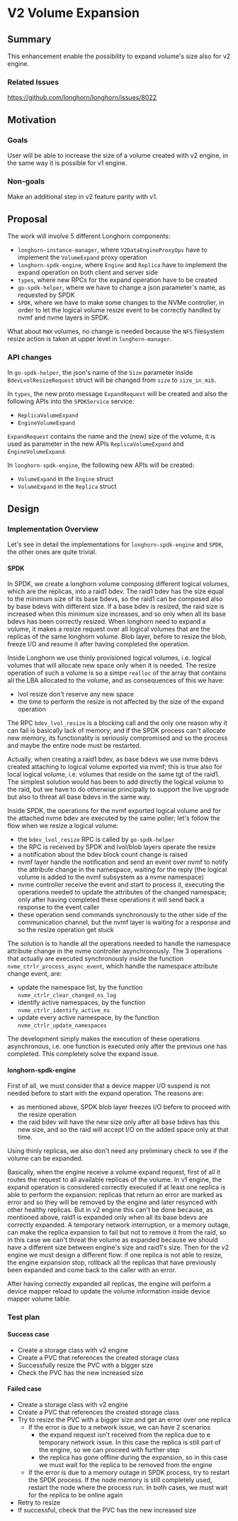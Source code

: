 # V2 Volume Expansion

## Summary

This enhancement enable the possibility to expand volume's size also for v2 engine.

### Related Issues

https://github.com/longhorn/longhorn/issues/8022

## Motivation

### Goals

User will be able to increase the size of a volume created with v2 engine, in the same way it is possible for v1 engine.

### Non-goals

Make an additional step in v2 feature parity with v1.

## Proposal

The work will involve 5 different Longhorn components:
- `longhorn-instance-manager`, where `V2DataEngineProxyOps` have to implement the `VolumeExpand` proxy operation
- `longhorn-spdk-engine`, where `Engine` and `Replica` have to implement the expand operation on both client and server side
- `types`, where new RPCs for the expand operation have to be created
- `go-spdk-helper`, where we have to change a json parameter's name, as requested by SPDK
- `SPDK`, where we have to make some changes to the NVMe controller, in order to let the logical volume resize event to be correctly handled by nvmf and nvme layers in SPDK.

What about `RWX` volumes, no change is needed because the `NFS` filesystem resize action is taken at upper level in `longhorn-manager`.

### API changes

In `go-spdk-helper`, the json's name of the `Size` parameter inside `BdevLvolResizeRequest` struct will be changed from `size` to `size_in_mib`.

In `types`, the new proto message `ExpandRequest` will be created and also the following APIs into the `SPDKService` service:
- `ReplicaVolumeExpand`
- `EngineVolumeExpand`

`ExpandRequest` contains the name and the (new) size of the volume, it is used as parameter in the new APIs `ReplicaVolumeExpand` and `EngineVolumeExpand`.

In `longhorn-spdk-engine`, the following new APIs will be created:
- `VolumeExpand` in the `Engine` struct
- `VolumeExpand` in the `Replica` struct

## Design

### Implementation Overview

Let's see in detail the implementations for `longhorn-spdk-engine` and `SPDK`, the other ones are quite trivial.

#### SPDK

In SPDK, we create a longhorn volume composing different logical volumes, which are the replicas, into a raid1 bdev. The raid1 bdev has the size equal to the minimum size of its base bdevs, so the raid1 can be composed also by base bdevs with different size. If a base bdev is resized, the raid size is increased when this minimum size increases, and so only when all its base bdevs has been correctly resized. When longhorn need to expand a volume, it makes a resize request over all logical volumes that are the replicas of the same longhorn volume. Blob layer, before to resize the blob, freeze I/O and resume it after having completed the operation.

Inside Longhorn we use thinly provisioned logical volumes, i.e. logical volumes that will allocate new space only when it is needed. The resize operation of such a volume is so a simpe `realloc` of the array that contains all the LBA allocated to the volume, and as consequences of this we have:
- lvol resize don't reserve any new space
- the time to perform the resize is not affected by the size of the expand operation

The RPC `bdev_lvol_resize` is a blocking call and the only one reason why it can fail is basically lack of memory; and if the SPDK process can't allocate new memory, its functionality is seriously compromised and so the process and maybe the entire node must be restarted.

Actually, when creating a raid1 bdev, as base bdevs we use nvme bdevs created attaching to logical volume exported via nvmf; this is true also for local logical volume, i.e. volumes that reside on the same tgt of the raid1. The simplest solution would has been to add directly the logical volume to the raid, but we have to do otherwise principally to support the live upgrade but also to threat all base bdevs in the same way.

Inside SPDK, the operations for the nvmf exported logical volume and for the attached nvme bdev are executed by the same poller; let's follow the flow when we resize a logical volume:
- the `bdev_lvol_resize` RPC is called by `go-spdk-helper`
- the RPC is received by SPDK and lvol/blob layers operate the resize
- a notification about the bdev block count change is raised
- nvmf layer handle the notification and send an event over nvmf to notify the attribute change in the namespace, waiting for the reply (the logical volume is added to the nvmf subsystem as a nvme namespace)
- nvme controller receive the event and start to process it, executing the operations needed to update the attributes of the changed namespace; only after having completed these operations it will send back a response to the event caller
- these operation send commands synchronously to the other side of the communication channel, but the nvmf layer is waiting for a response and so the resize operation get stuck

The solution is to handle all the operations needed to handle the namespace attribute change in the nvme controller asynchronously.
The 3 operations that actually are executed synchronously inside the function `nvme_ctrlr_process_async_event`, which handle the namespace attribute change event, are:
- update the namespace list, by the function `nvme_ctrlr_clear_changed_ns_log`
- identify active namespaces, by the function `nvme_ctrlr_identify_active_ns`
- update every active namespace, by the function `nvme_ctrlr_update_namespaces`

The development simply makes the execution of these operations asynchronous, i.e. one function is executed only after the previous one has completed. This completely solve the expand issue.

#### longhorn-spdk-engine

First of all, we must consider that a device mapper I/O suspend is not needed before to start with the expand operation. The reasons are:
- as mentioned above, SPDK blob layer freezes I/O before to proceed with the resize operation 
- the raid bdev will have the new size only after all base bdevs has this new size, and so the raid will accept I/O on the added space only at that time.

Using thinly replicas, we also don't need any preliminary check to see if the volume can be expanded.

Basically, when the engine receive a volume expand request, first of all it routes the request to all available replicas of the volume. In v1 engine, the expand operation is considered correctly executed if at least one replica is able to perform the expansion: replicas that return an error are marked as error and so they will be removed by the engine and later resynced with other healthy replicas. But in v2 engine this can't be done because, as mentioned above, raid1 is expanded only when all its base bdevs are correctly expanded. A temporary network interruption, or a memory outage, can make the replica expansion to fail but not to remove it from the raid, so in this case we can't threat the volume as expanded because we should have a different size between engine's size and raid1's size. Then for the v2 engine we must design a different flow: if one replica is not able to resize, the engine expansion stop, rollback all the replicas that have previously been expanded and come back to the caller with an error.

After having correctly expanded all replicas, the engine will perform a device mapper reload to update the volume information inside device mapper volume table.

### Test plan

#### Success case

- Create a storage class with v2 engine
- Create a PVC that references the created storage class
- Successfully resize the PVC with a bigger size
- Check the PVC has the new increased size

#### Failed case

- Create a storage class with v2 engine
- Create a PVC that references the created storage class
- Try to resize the PVC with a bigger size and get an error over one replica
	- If the error is due to a network issue, we can have 2 scenarios
		- the expand request isn't received from the replica due to e temporary network issue. In this case the replica is still part of the engine, so we can proceed with further step
		- the replica has gone offline during the expansion, so in this case we must wait for the replica to be removed from the engine
	- If the error is due to a memory outage in SPDK process, try to restart the SPDK process. If the node memory is still completely used, restart the node where the process run. In both cases, we must wait for the replica to be online again
- Retry to resize
- If successful, check that the PVC has the new increased size
